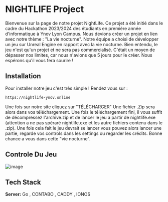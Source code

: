 
# NIGHTLIFE Project

Bienvenue sur la page de notre projet NightLife. 
Ce projet a été initié dans le cadre du Hackathon 2023/2024 des étudiants en première année d'informatique à Ynov Lyon Campus. 
Nous devions créer un projet en lien avec notre thème : "La vie nocturne". Notre équipe a choisi de développer un jeu sur Unreal Engine en rapport avec la vie nocturne. 
Bien entendu, le jeu n'est qu'un projet et ne sera pas commercialisé. 
C'était un moyen de dépasser nos limites, car nous n'avions que 5 jours pour le créer. Nous espérons qu'il vous fera sourire !




## Installation

Pour installer notre jeu c'est très simple ! 
Rendez vous sur :
```
https://nightlife-ynov.online
```
Une fois sur notre site cliquez sur "TÉLÉCHARGER"
Une fichier .Zip sera alors dans vos téléchargement.
Une fois le téléchargement fini, il vous suffit de décompressez l'archive.zip et de lancer le jeu a partir de nightlife.exe (attention a ne pas spéraré nightlife.exe et les autre fichiers contenu dans le .zip).
Une fois cela fait le jeu devrait se lancer vous pouvez alors lancer une partie, regarde vos controls dans les settings ou regarder les crédits.
Bonne chance a vous dans cette "vie nocturne".

## Controle Du Jeu
![image](https://github.com/Talienhyung/NightLife/assets/144994847/fbe5980a-e2a7-4d60-812a-a22e473e22a5)

## Tech Stack

**Server:** Go , CONTABO , CADDY , IONOS

